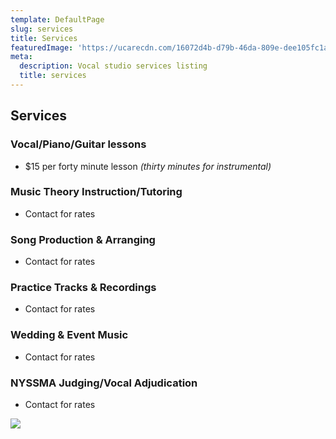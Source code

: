 ```yaml
---
template: DefaultPage
slug: services
title: Services
featuredImage: 'https://ucarecdn.com/16072d4b-d79b-46da-809e-dee105fc1a75/'
meta:
  description: Vocal studio services listing
  title: services
---
```

## Services

### Vocal/Piano/Guitar lessons

* $15 per forty minute lesson _(thirty minutes for instrumental)_

### Music Theory Instruction/Tutoring

* Contact for rates

### Song Production & Arranging

* Contact for rates

### Practice Tracks & Recordings

* Contact for rates

### Wedding & Event Music

* Contact for rates

### NYSSMA Judging/Vocal Adjudication

* Contact for rates

![](https://ucarecdn.com/008caa02-3764-4817-a579-ea31607e879a/)
